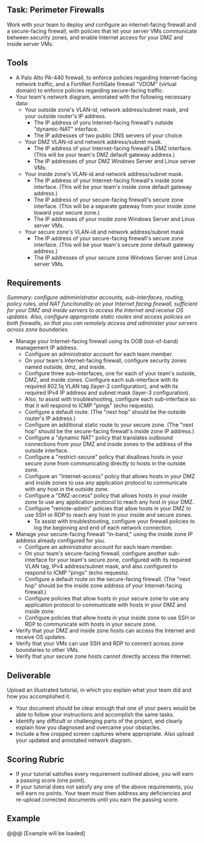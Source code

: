 ## Task: Perimeter Firewalls
Work with your team to deploy and configure an internet-facing firewall and a secure-facing firewall,
with policies that let your server VMs communicate between security zones,
and enable Internet access for your DMZ and inside server VMs.

## Tools
- A Palo Alto PA-440 firewall, to enforce policies regarding Internet-facing network traffic,
and a FortiNet FortiGate firewall "VDOM" (virtual domain) to enforce policies regarding secure-facing traffic.
- Your team's network diagram, annotated with the following necessary data:
  - Your outside zone's VLAN-id, network address/subnet mask, and your outside router's IP address.
    - The IP address of yoru Internet-facing firewall's outside "dynamic-NAT" interface.
    - The IP addresses of two public DNS servers of your choice.
  - Your DMZ VLAN-id and network address/subnet mask.
    - The IP address of your Internet-facing firewall's DMZ interface. (This will be your team's DMZ default gateway address.)
    - The IP addresses of your DMZ Windows Server and Linux server VMs.
  - Your inside zone's VLAN-id and network address/subnet mask.
    - The IP address of your Internet-facing firewall's inside zone interface. (This will be your team's inside zone default gateway address.)
    - The IP address of your secure-facing firewall's secure zone interface. (This will be a separate gateway from your inside zone toward your secure zone.)
    - The IP addresses of your inside zone Windows Server and Linux server VMs.
  - Your secure zone's VLAN-id and network address/subnet mask
    - The IP address of your secure-facing firewall's secure zone interface. (This will be your team's secure zone default gateway address.)
    - The IP addresses of your secure zone Windows Server and Linux server VMs.

## Requirements
*Summary: configure admministrator accounts, sub-interfaces, routing, policy rules, and NAT funcitonality on your Internet facing firewall,
sufficient for your DMZ and inside servers to access the Internet and receive OS updates.
Also, configure appropriate static routes and access policies on both firewalls,
so that you can remotely access and administer your servers across zone boundaries.*

- Manage your Internet-facing firewall using its OOB (out-of-band) management IP address.
  - Configure an administrator account for each team member.
  - On your team's Internet-facing firewall, configure security zones named outside, dmz, and inside.
  - Configure three sub-interfaces, one for each of your team's outside, DMZ, and inside zones.
Configure each sub-interface with its required 802.1q VLAN tag (layer-2 configuration),
and with its required IPv4 IP address and subnet mask (layer-3 configuration).
  - Also, to assist with troubleshooting, configure each sub-interface so that it will respond to ICMP "pings" (echo requests).
  - Configure a default route. (The "next hop" should be the outside router's IP address.)
  - Configure an additional static route to your secure zone. (The "next hop" should be the secure-facing firewall's inside zone IP address.)
  - Configure a "dynamic NAT" policy that translates outbound connections from your DMZ and inside zones
to the address of the outside interface.
  - Configure a "restrict-secure" policy that disallows hosts in your secure zone from communicating directly to hosts in the outside zone.
  - Configure an "Internet-access" policy that allows hosts in your DMZ and inside zones to use any application protocol
to communicate with any host in the outside zone.
  - Configure a "DMZ-access" policy that allows hosts in your inside zone to use any application protocol to reach any host in your DMZ.
  - Configure "remote-admin" policies that allow hosts in your DMZ to use SSH or RDP to reach any host in your inside and secure zones.
    - To assist with troubleshooting, configure your firewall policies to log the beginning and end of each network connection.
- Manage your secure-facing firewall "in-band," using the inside zone IP address already configured for you.
  - Configure an administrator account for each team member.
  - On your team's secure-facing firewall, configure another sub-interface for your team's secure zone,
configured with its required VLAN tag, IPv4 address/subnet mask, and also configured to respond to ICMP "pings" (echo requests).
  - Configure a default route on the secure-facing firewall. (The "next hop" should be the inside zone address of your Internet-facing firewall.)
  - Configure policies that allow hosts in your secure zone to use any application protocol to communicate with hosts in your DMZ and inside zone.
  - Configure policies that allow hosts in your inside zone to use SSH or RDP to communicate with hosts in your secure zone.
- Verify that your DMZ and inside zone hosts can access the Internet and receive OS updates.
- Verify that your VMs can use SSH and RDP to connect across zone boundaries to other VMs.
- Verify that your secure zone hosts cannot directly access the Internet.

## Deliverable
Upload an illustrated tutorial, in which you explain what your team did and how you accomplished it.
- Your document should be clear enough that one of your peers would be able to follow your instructions and accomplish the same tasks.
- Identify any difficult or challenging parts of the project, and clearly explain how you diagnosed and overcame your obstacles.
- Include a few cropped screen captures where appropriate.
Also upload your updated and annotated network diagram.

## Scoring Rubric
- If your tutorial satisfies every requirement outlined above, you will earn a passing score (one point).
- If your tutorial does not satisfy any one of the above requirements, you will earn no points.
Your team must then address any deficiencies and re-upload corrected documents until you earn the passing score.

## Example
@@@ [Example will be loaded]

